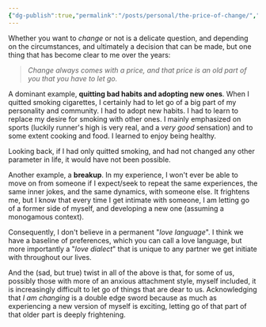 ```yaml
---
{"dg-publish":true,"permalink":"/posts/personal/the-price-of-change/","created":"2024-03-23T21:03:04.285+00:00","updated":"2024-03-23T21:30:33.928+00:00"}
---
```


Whether you want to *change* or not is a delicate question, and depending on the circumstances, and ultimately a decision that can be made, but one thing that has become clear to me over the years: 

> *Change always comes with a price, and that price is an old part of you that you have to let go.*

A dominant example, **quitting bad habits and adopting new ones**. When I quitted smoking cigarettes, I certainly had to let go of a big part of my personality and community. I had to adopt new habits. I had to learn to replace my desire for smoking with other ones. I mainly emphasized on sports (luckily runner's high is very real, and a *very good* sensation) and to some extent cooking and food. I learned to enjoy being healthy. 

Looking back, if I had only quitted smoking, and had not changed any other parameter in life, it would have not been possible.

Another example, a **breakup**. In my experience, I won't ever be able to move on from someone if I expect/seek to repeat the same experiences, the same inner jokes, and the same dynamics, with someone else. It frightens me, but I know that every time I get intimate with someone, I am letting go of a former side of myself, and developing a new one (assuming a monogamous context).  

Consequently, I don't believe in a permanent "*love language*". I think we have a baseline of preferences, which you can call a love language, but more importantly a "*love dialect*" that is unique to any partner we get initiate with throughout our lives.  

And the (sad, but true) twist in all of the above is that, for some of us, possibly those with more of an anxious attachment style, myself included, it is increasingly difficult to let go of things that are dear to us. Acknowledging that *I am changing* is a double edge sword because as much as experiencing a new version of myself is exciting, letting go of that part of that older part is deeply frightening.  
